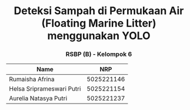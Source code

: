 <div align="center">
  <h1>Deteksi Sampah di Permukaan Air (Floating Marine Litter) menggunakan YOLO</h1>
  <h3>RSBP (B) - Kelompok 6</h3>

  | Name             | NRP              |
|------------------|-------------|
| Rumaisha Afrina        | 5025221146          |
| Helsa Sriprameswari Putri      | 5025221154         |
| Aurelia Natasya Putri       | 5025221237          |

</div>



